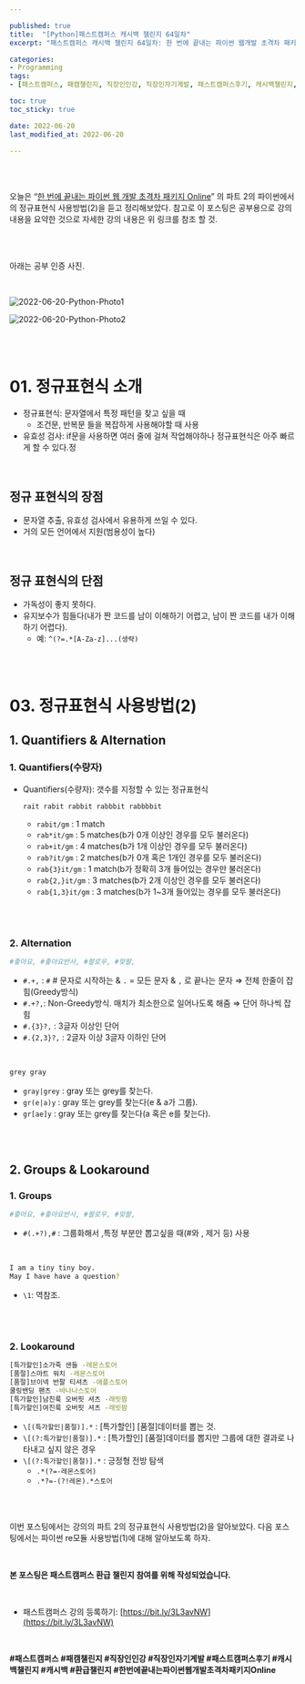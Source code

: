 ```yaml
---

published: true
title:  "[Python]패스트캠퍼스 캐시백 챌린지 64일차"
excerpt: "패스트캠퍼스 캐시백 챌린지 64일차: 한 번에 끝내는 파이썬 웹개발 초격차 패키지 Online"

categories:
- Programming
tags:
- [패스트캠퍼스, 패캠챌린지, 직장인인강, 직장인자기계발, 패스트캠퍼스후기, 캐시백챌린지, 캐시백, 환급챌린지, 한번에끝내는파이썬웹개발초격차패키지Online]

toc: true
toc_sticky: true

date: 2022-06-20
last_modified_at: 2022-06-20

---
```

<br/><br/>

오늘은 “[한 번에 끝내는 파이썬 웹 개발 초격차 패키지 Online](https://fastcampus.co.kr/dev_online_pyweb)” 의 파트 2의 파이썬에서의 정규표현식 사용방법(2)을 듣고 정리해보았다. 참고로 이 포스팅은 공부용으로 강의 내용을 요약한 것으로 자세한 강의 내용은 위 링크를 참조 할 것.

<br/><br/>

아래는 공부 인증 사진. 

<br/>

![2022-06-20-Python-Photo1](/assets/images/2022-06-20-Python-Photo/2022-06-20-Python-Photo1.jpg)

![2022-06-20-Python-Photo2](/assets/images/2022-06-20-Python-Photo/2022-06-20-Python-Photo2.jpg)

<br/><br/>

# 01. 정규표현식 소개

- 정규표현식: 문자열에서 특정 패턴을 찾고 싶을 때
    - 조건문, 반복문 들을 복잡하게 사용해야할 때 사용
- 유효성 검사: if문을 사용하면 여러 줄에 걸쳐 작업해야하나 정규표현식은 아주 빠르게 할 수 있다.정

<br/>

## 정규 표현식의 장점

- 문자열 추출, 유효성 검사에서 유용하게 쓰일 수 있다.
- 거의 모든 언어에서 지원(범용성이 높다)

<br/>

## 정규 표현식의 단점

- 가독성이 좋지 못하다.
- 유지보수가 힘들다(내가 짠 코드를 남이 이해하기 어렵고, 남이 짠 코드를 내가 이해하기 어렵다).
    - 예: `^(?=.*[A-Za-z]...(생략)`

<br/><br/>

# 03. 정규표현식 사용방법(2)

## 1. Quantifiers & Alternation

### 1. Quantifiers(수량자)

- Quantifiers(수량자): 갯수를 지정할 수 있는 정규표현식
    
    ```python
    rait rabit rabbit rabbbit rabbbbit
    ```
    
    - `rabit/gm` : 1 match
    - `rab*it/gm` : 5 matches(b가 0개 이상인 경우를 모두 불러온다)
    - `rab+it/gm` : 4 matches(b가 1개 이상인 경우를 모두 불러온다)
    - `rab?it/gm` : 2 matches(b가 0개 혹은 1개인 경우를 모두 불러온다)
    - `rab{3}it/gm` : 1 match(b가 정확히 3개 들어있는 경우만 불러온다)
    - `rab{2,}it/gm` : 3 matches(b가 2개 이상인 경우를 모두 불러온다)
    - `rab{1,3}it/gm` : 3 matches(b가 1~3개 들어있는 경우를 모두 불러온다)
    
<br/><br/>

### 2. Alternation

```python
#좋아요, #좋아요반사, #팔로우, #맞팔,
```

- `#.+,` : `#` # 문자로 시작하는 & `.` = 모든 문자 & `,` 로 끝나는 문자 ⇒ 전체 한줄이 잡힘(Greedy방식)
- `#.+?,`: Non-Greedy방식. 매치가 최소한으로 일어나도록 해줌 ⇒ 단어 하나씩 잡힘
- `#.{3}?,` : 3글자 이상인 단어
- `#.{2,3}?,` : 2글자 이상 3글자 이하인 단어

<br/>

```bash
grey gray
```

- `gray|grey` : gray 또는 grey를 찾는다.
- `gr(e|a)y` : gray 또는 grey를 찾는다(e & a가 그룹).
- `gr[ae]y` : gray 또는 grey를 찾는다(a 혹은 e를 찾는다).

<br/><br/>

## 2. Groups & Lookaround

### 1. Groups

```bash
#좋아요, #좋아요반사, #팔로우, #맞팔,
```

- `#(.+?),#` : 그룹화해서 ,특정 부분만 뽑고싶을 때(#와 , 제거 등) 사용

<br/>

```bash
I am a tiny tiny boy.
May I have have a question?
```

- `\1`: 역참조.

<br/><br/>

### 2. Lookaround

```bash
[특가할인]소가죽 샌들 -레몬스토어
[품절]스마트 워치 -레몬스토어
[품절]브이넥 반팔 티셔츠 -애플스토어
쿨링밴딩 팬츠 -바나나스토어
[특가할인]남친룩 오버핏 셔츠 -래빗팜
[특가할인]여친룩 오버핏 셔츠 -래빗팜
```

- `\[(특가할인|품절)].*` : [특가할인] [품절]데이터를 뽑는 것.
- `\[(?:특가할인|품절)].*` : [특가할인] [품절]데이터를 뽑지만 그룹에 대한 결과로 나타내고 싶지 않은 경우
- `\[(?:특가할인|품절)].*` : 긍정형 전방 탐색
    - `.*(?=-레몬스토어)`
    - `.*?=-(?!레몬).*스토어`

<br/><br/>

이번 포스팅에서는 강의의 파트 2의 정규표현식 사용방법(2)을 알아보았다. 다음 포스팅에서는 파이썬 re모듈 사용방법(1)에 대해 알아보도록 하자.

<br/>

**본 포스팅은 패스트캠퍼스 환급 챌린지 참여를 위해 작성되었습니다.**

<br/>

- 패스트캠퍼스 강의 등록하기: [https://bit.ly/3L3avNW](https://bit.ly/3L3avNW)

<br/>

**#패스트캠퍼스 #패캠챌린지 #직장인인강 #직장인자기계발 #패스트캠퍼스후기 #캐시백챌린지 #캐시백 #환급챌린지 #한번에끝내는파이썬웹개발초격차패키지Online**